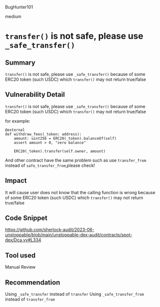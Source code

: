 BugHunter101

medium

# `transfer()` is not safe, please use `_safe_transfer()`

## Summary

`transfer()` is not safe, please use `_safe_transfer()` because of some ERC20 token (such USDC) which `transfer()` may not return true/false

## Vulnerability Detail

`transfer()` is not safe, please use `_safe_transfer()` because of some ERC20 token (such USDC) which `transfer()` may not return true/false

for example:
```vyper
@external
def withdraw_fees(_token: address):
    amount: uint256 = ERC20(_token).balanceOf(self)
    assert amount > 0, "zero balance"

    ERC20(_token).transfer(self.owner, amount)
```

And other contract have the same problem such as use `transfer_from` instead of `safe_transfer_from`,please check!

## Impact

It will cause user does not know that the calling function is wrong because of some ERC20 token (such USDC) which `transfer()` may not return true/false

## Code Snippet

https://github.com/sherlock-audit/2023-06-unstoppable/blob/main/unstoppable-dex-audit/contracts/spot-dex/Dca.vy#L334

## Tool used

Manual Review

## Recommendation

Using `_safe_transfer` instead of `transfer` 
Using `_safe_transfer_from` instead of `transfer_from`
